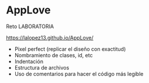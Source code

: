 # AppLove
Reto LABORATORIA

https://lalopez13.github.io/AppLove/

- Pixel perfect (replicar el diseño con exactitud)
- Nombramiento de clases, id, etc
- Indentación
- Estructura de archivos
- Uso de comentarios para hacer el código más legible
